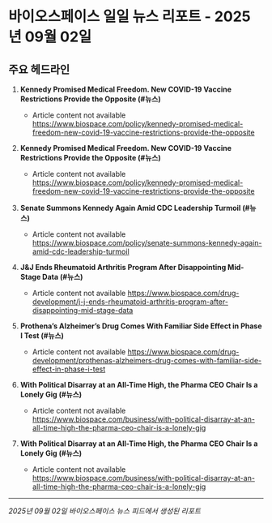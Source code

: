 # 바이오스페이스 일일 뉴스 리포트 - 2025년 09월 02일


## 주요 헤드라인

1. **Kennedy Promised Medical Freedom. New COVID-19 Vaccine Restrictions Provide the Opposite (#뉴스)**
   - Article content not available
   <https://www.biospace.com/policy/kennedy-promised-medical-freedom-new-covid-19-vaccine-restrictions-provide-the-opposite>

2. **Kennedy Promised Medical Freedom. New COVID-19 Vaccine Restrictions Provide the Opposite (#뉴스)**
   - Article content not available
   <https://www.biospace.com/policy/kennedy-promised-medical-freedom-new-covid-19-vaccine-restrictions-provide-the-opposite>

3. **Senate Summons Kennedy Again Amid CDC Leadership Turmoil (#뉴스)**
   - Article content not available
   <https://www.biospace.com/policy/senate-summons-kennedy-again-amid-cdc-leadership-turmoil>

4. **J&J Ends Rheumatoid Arthritis Program After Disappointing Mid-Stage Data (#뉴스)**
   - Article content not available
   <https://www.biospace.com/drug-development/j-j-ends-rheumatoid-arthritis-program-after-disappointing-mid-stage-data>

5. **Prothena’s Alzheimer’s Drug Comes With Familiar Side Effect in Phase I Test (#뉴스)**
   - Article content not available
   <https://www.biospace.com/drug-development/prothenas-alzheimers-drug-comes-with-familiar-side-effect-in-phase-i-test>

6. **With Political Disarray at an All-Time High, the Pharma CEO Chair Is a Lonely Gig (#뉴스)**
   - Article content not available
   <https://www.biospace.com/business/with-political-disarray-at-an-all-time-high-the-pharma-ceo-chair-is-a-lonely-gig>

7. **With Political Disarray at an All-Time High, the Pharma CEO Chair Is a Lonely Gig (#뉴스)**
   - Article content not available
   <https://www.biospace.com/business/with-political-disarray-at-an-all-time-high-the-pharma-ceo-chair-is-a-lonely-gig>


---
*2025년 09월 02일 바이오스페이스 뉴스 피드에서 생성된 리포트*